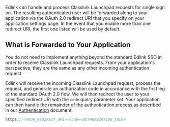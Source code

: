 Edlink can handle and process Classlink Launchpad requests for single sign on.
The resulting authenticated user will be forwarded along to your application via the OAuth 2.0 redirect URI that you specify on your application settings page.
In the event that you enable more than one redirect URI, the first one listed will be used by default.

<!-- ## Setting Up Classlink Launchpad -->

## What is Forwarded to Your Application

You do not need to implement anything beyond the standard Edlink SSO in order to receive Classlink Launchpad requests. From your application's perspective, they are
the same as any other incoming authentication request.

Edlink will receive the incoming Classlink Launchpad request, process the
request, and generate an authorization code in accordance with the first leg of the standard OAuth 2.0 flow. We will then redirect the user to your specified
redirect URI with the `code` query parameter set. Your application can then handle the remainder of the authentication process as described in our [Authentication](/docs/user/authentication) document.


``` javascript
https://<YOUR_REDIRECT_URI>?code=<AUTHORIZATION_CODE>
```